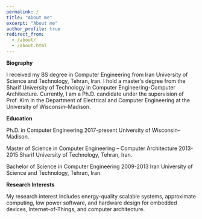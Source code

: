 ```yaml
---
permalink: /
title: "About me"
excerpt: "About me"
author_profile: true
redirect_from: 
  - /about/
  - /about.html
---
```

**Biography**

I received my BS degree in Computer Engineering from Iran University of Science and Technology, Tehran, Iran. I hold a master’s degree from the Sharif University of Technology in Computer Engineering-Computer Architecture. Currently, I am a Ph.D. candidate under the supervision of Prof. Kim in the Department of Electrical and Computer Engineering at the University of Wisconsin–Madison.

**Education**

Ph.D. in Computer Engineering
2017-present
University of Wisconsin–Madison.

Master of Science in Computer Engineering – Computer Architecture
2013-2015
Sharif University of Technology, Tehran, Iran.

Bachelor of Science in Computer Engineering
2009-2013
Iran University of Science and Technology, Tehran, Iran.

**Research Interests**

My research interest includes energy-quality scalable systems, approximate computing, low power software, and hardware design for embedded devices, Internet-of-Things, and computer architecture.
